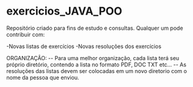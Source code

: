 # exercicios_JAVA_POO

Repositório criado para fins de estudo e consultas. Qualquer um pode contribuir com:

-Novas listas de exercícios
-Novas resoluções dos exercícios

ORGANIZAÇÂO: 
-- Para uma melhor organização, cada lista terá seu próprio diretório, contendo a lista no formato PDF, DOC TXT etc... 
-- As resoluções das listas devem ser colocadas em um novo diretorio com o nome da pessoa que enviou.
